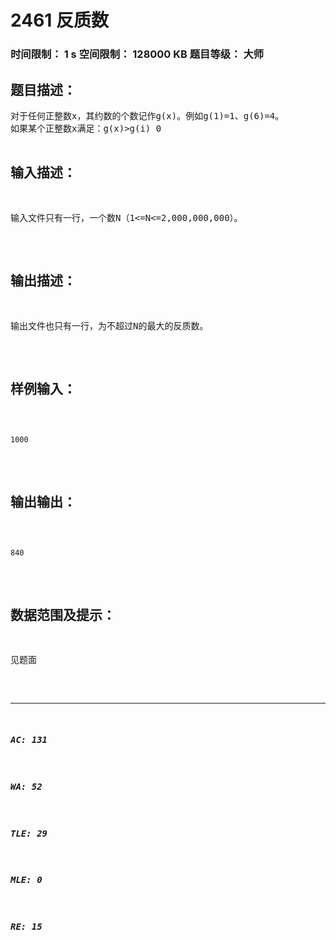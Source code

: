 # 2461 反质数   
### 时间限制： 1 s     空间限制： 128000 KB     题目等级： 大师  
## 题目描述：  

<pre>
对于任何正整数x，其约数的个数记作g(x)。例如g(1)=1、g(6)=4。
如果某个正整数x满足：g(x)>g(i) 0<i<x，则称x为反质数。例如，整数1，2，4，6等都是反质数。
现在给定一个数N，你能求出不超过N的最大的反质数么？
</pre>
  
  
## 输入描述：  

<pre>
输入文件只有一行，一个数N（1<=N<=2,000,000,000）。
</pre>
  
  
## 输出描述：  

<pre>
输出文件也只有一行，为不超过N的最大的反质数。
</pre>
  
  
## 样例输入：  

<pre><code>
1000
</code></pre>
  
  
## 输出输出：  

<pre><code>
840
</code></pre>
  
  
## 数据范围及提示：  

<pre>
见题面
</pre>
  
  
***  

##### AC: 131  
##### WA: 52  
##### TLE: 29  
##### MLE: 0  
##### RE: 15  
